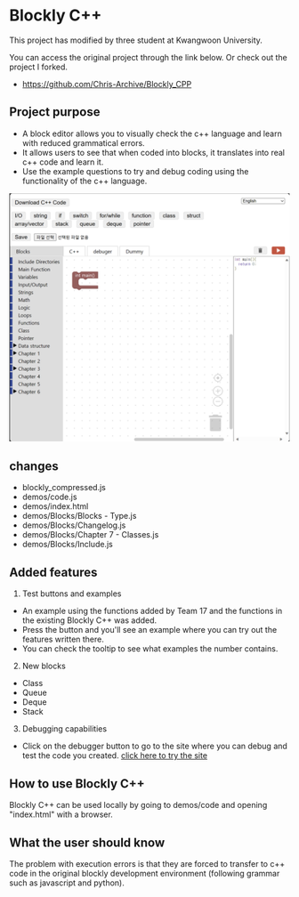 # Blockly C++ #

This project has modified by three student at Kwangwoon University.

You can access the original project through the link below.
Or check out the project I forked.
- https://github.com/Chris-Archive/Blockly_CPP

## Project purpose ##

- A block editor allows you to visually check the c++ language and learn with reduced grammatical errors.
- It allows users to see that when coded into blocks, it translates into real c++ code and learn it.
- Use the example questions to try and debug coding using the functionality of the c++ language.

![example](./example.png)

## changes ##

- blockly_compressed.js
- demos/code.js
- demos/index.html
- demos/Blocks/Blocks - Type.js
- demos/Blocks/Changelog.js
- demos/Blocks/Chapter 7 - Classes.js
- demos/Blocks/Include.js

## Added features ##
1. Test buttons and examples
- An example using the functions added by Team 17 and the functions in the existing Blockly C++ was added.
- Press the button and you'll see an example where you can try out the features written there.
- You can check the tooltip to see what examples the number contains.

2. New blocks
- Class
- Queue
- Deque
- Stack

3. Debugging capabilities
- Click on the debugger button to go to the site where you can debug and test the code you created.
	[click here to try the site](https://www.programiz.com/cpp-programming/online-compiler/)

## How to use Blockly C++ ##
Blockly C++ can be used locally by going to demos/code and opening "index.html" with a browser.

## What the user should know ##
The problem with execution errors is that they are forced to transfer to c++ code in the original blockly development environment
 (following grammar such as javascript and python).
